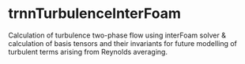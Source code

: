 # trnnTurbulenceInterFoam
Calculation of turbulence two-phase flow using interFoam solver & calculation of basis tensors and their invariants for future modelling of turbulent terms arising from Reynolds averaging.
